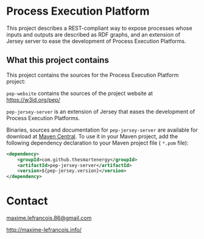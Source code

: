 # Process Execution Platform

This project describes a REST-compliant way to expose processes whose inputs and outputs are described as RDF graphs, and an extension of Jersey server to ease the development of Process Execution Platforms.


## What this project contains

This project contains the sources for the Process Execution Platform project:

`pep-website` contains the sources of the project website at https://w3id.org/pep/

`pep-jersey-server` is an extension of Jersey that eases the development of Process Execution Platforms.

Binaries, sources and documentation for `pep-jersey-server` are available for download at [Maven Central](http://search.maven.org/#search%7Cga%7C1%7Cpep-jersey%22). To use it in your Maven project, add the following dependency declaration to your Maven project file ( `*.pom` file):
 
```xml
<dependency>
    <groupId>com.github.thesmartenergy</groupId>
    <artifactId>pep-jersey-server</artifactId>
    <version>${pep-jersey.version}</version>
</dependency>
```

# Contact

maxime.lefrancois.86@gmail.com

http://maxime-lefrancois.info/

